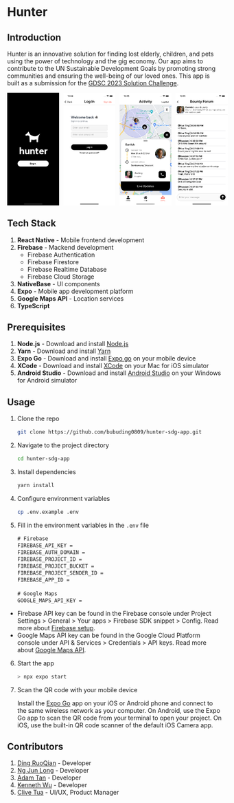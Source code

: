 # Hunter

## Introduction

Hunter is an innovative solution for finding lost elderly, children, and pets using the power of technology and the gig economy. Our app aims to contribute to the UN Sustainable Development Goals by promoting strong communities and ensuring the well-being of our loved ones. This app is built as a submission for the [GDSC 2023 Solution Challenge].

<div
  style="
    display: flex;
    flex-direction: row;
    justify-content: space-between;
    align-items: center;
    gap: 10px;
  "
>
  <img src="media/hunter_landing.png" alt="Map" width="24%" />
  <img src="media/hunter_login.png" alt="Profile" width="24%"/>
  <img src="media/hunter_activity.png" alt="Activity" width="24%"/>
  <img src="media/hunter_forum.png" alt="Forum" width="24%"/>
</div>

## Tech Stack

1. **React Native** - Mobile frontend development
2. **Firebase** - Mackend development
   - Firebase Authentication
   - Firebase Firestore
   - Firebase Realtime Database
   - Firebase Cloud Storage
3. **NativeBase** - UI components
4. **Expo** - Mobile app development platform
5. **Google Maps API** - Location services
6. **TypeScript**

## Prerequisites

1. **Node.js** - Download and install [Node.js]
2. **Yarn** - Download and install [Yarn]
3. **Expo Go** - Download and install [Expo go] on your mobile device
4. **XCode** - Download and install [XCode] on your Mac for iOS simulator
5. **Android Studio** - Download and install [Android Studio] on your Windows for Android simulator

## Usage

1. Clone the repo

   ```bash
   git clone https://github.com/bubuding0809/hunter-sdg-app.git
   ```

2. Navigate to the project directory

   ```bash
   cd hunter-sdg-app
   ```

3. Install dependencies

   ```bash
   yarn install
   ```

4. Configure environment variables

   ```bash
   cp .env.example .env
   ```

5. Fill in the environment variables in the `.env` file

   ```
   # Firebase
   FIREBASE_API_KEY =
   FIREBASE_AUTH_DOMAIN =
   FIREBASE_PROJECT_ID =
   FIREBASE_PROJECT_BUCKET =
   FIREBASE_PROJECT_SENDER_ID =
   FIREBASE_APP_ID =

   # Google Maps
   GOOGLE_MAPS_API_KEY =
   ```

- Firebase API key can be found in the Firebase console under Project Settings > General > Your apps > Firebase SDK snippet > Config. Read more about [Firebase setup].
- Google Maps API key can be found in the Google Cloud Platform console under API & Services > Credentials > API keys. Read more about [Google Maps API].

6. Start the app

   ```bash
   > npx expo start
   ```

7. Scan the QR code with your mobile device

   Install the [Expo Go] app on your iOS or Android phone and connect to the same wireless network as your computer. On Android, use the Expo Go app to scan the QR code from your terminal to open your project. On iOS, use the built-in QR code scanner of the default iOS Camera app.

## Contributors

1. [Ding RuoQian] - Developer
2. [Ng Jun Long] - Developer
3. [Adam Tan] - Developer
4. [Kenneth Wu] - Developer
5. [Clive Tua] - UI/UX, Product Manager

<!-- Links -->

[gdsc 2023 solution challenge]: https://developers.google.com/community/gdsc-solution-challenge/UN-goals
[expo go]: https://expo.dev/client
[node.js]: https://nodejs.org/en/download/
[yarn]: https://classic.yarnpkg.com/en/docs/install/#mac-stable
[expo]: https://expo.dev/
[xcode]: https://apps.apple.com/us/app/xcode/id497799835?mt=12
[android studio]: https://developer.android.com/studio
[firebase setup]: https://firebase.google.com/docs/web/setup
[google maps api]: https://developers.google.com/maps/documentation/javascript/get-api-key
[ding ruoqian]: https://github.com/bubuding0809
[ng jun long]: https://github.com/ngjunlong9651
[adam tan]: https://github.com/admtn
[kenneth wu]: https://github.com/comgood
[clive tua]: https://www.linkedin.com/in/clivetua/

